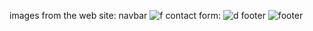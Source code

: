 images from the web site:
navbar
![f](https://github.com/MEKKAOUIABDESSAMAD/online-school-management/assets/110626317/8fc295ee-6fb8-4be9-9471-1b69db828ae9)
contact form:
![d](https://github.com/MEKKAOUIABDESSAMAD/online-school-management/assets/110626317/43caa84b-a010-4b7d-96de-9bea0761f64c)
footer
![footer](https://github.com/MEKKAOUIABDESSAMAD/online-school-management/assets/110626317/4d81c7c9-b617-45f5-8a35-2c54f4d170b2)
